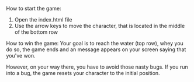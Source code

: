 How to start the game:

1. Open the index.html file
2. Use the arrow keys to move the character, that is located in the middle of the bottom row

How to win the game:
Your goal is to reach the water (top row), whey you do so, the game ends and an message appears on your screen saying that you've won.

However, on your way there, you have to avoid those nasty bugs. If you run into a bug, the game resets your character to the initial position.